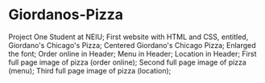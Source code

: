 # Giordanos-Pizza
Project One
Student at NEIU; 
First website with HTML and CSS, entitled, Giordano's Chicago's Pizza;
Centered Giordano's Chicago Pizza;
Enlarged the font;
Order online in Header;
Menu in Header;
Location in Header;
First full page image of pizza (order online);
Second full page image of pizza (menu);
Third full page image of pizza (location);
